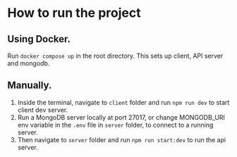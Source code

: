 # How to run the project

## Using Docker.

Run `docker compose up` in the root directory. This sets up client, API server and mongodb.

## Manually.

1. Inside the terminal, navigate to `client` folder and run `npm run dev` to start client dev server.
2. Run a MongoDB server locally at port 27017, or change MONGODB_URI env variable in the `.env` file in `server` folder, to connect to a running server.
3. Then navigate to `server` folder and run `npm run start:dev` to run the api server.

